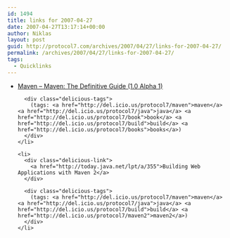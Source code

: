 ```yaml
---
id: 1494
title: links for 2007-04-27
date: 2007-04-27T13:17:14+00:00
author: Niklas
layout: post
guid: http://protocol7.com/archives/2007/04/27/links-for-2007-04-27/
permalink: /archives/2007/04/27/links-for-2007-04-27/
tags:
  - Quicklinks
---
```

<div class='microid-203a7999b87ed9f40d31e1d3f11341e5f10489ec'>
  <ul class="delicious">
    <li>
      <div class="delicious-link">
        <a href="http://www.sonatype.com/book/">Maven &#8211; Maven: The Definitive Guide (1.0 Alpha 1)</a>
      </div>
      
      <div class="delicious-tags">
        (tags: <a href="http://del.icio.us/protocol7/maven">maven</a> <a href="http://del.icio.us/protocol7/java">java</a> <a href="http://del.icio.us/protocol7/book">book</a> <a href="http://del.icio.us/protocol7/build">build</a> <a href="http://del.icio.us/protocol7/books">books</a>)
      </div>
    </li>
    
    <li>
      <div class="delicious-link">
        <a href="http://today.java.net/lpt/a/355">Building Web Applications with Maven 2</a>
      </div>
      
      <div class="delicious-tags">
        (tags: <a href="http://del.icio.us/protocol7/maven">maven</a> <a href="http://del.icio.us/protocol7/java">java</a> <a href="http://del.icio.us/protocol7/build">build</a> <a href="http://del.icio.us/protocol7/maven2">maven2</a>)
      </div>
    </li>
  </ul>
</div>